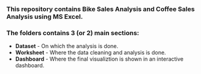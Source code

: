 ### This repository contains Bike Sales Analysis and Coffee Sales Analysis using MS Excel.
### The folders contains 3 (or 2) main sections:
- **Dataset** - On which the analysis is done.
- **Worksheet** - Where the data cleaning and analysis is done.
- **Dashboard** - Where the final visualiztion is shown in an interactive dashboard.
